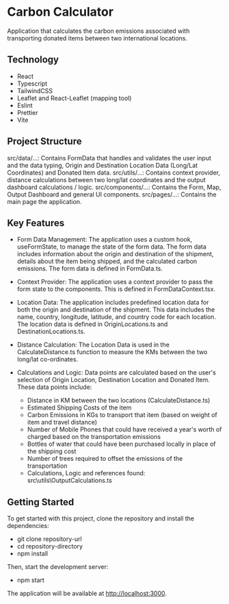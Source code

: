 # Carbon Calculator

Application that calculates the carbon emissions associated with transporting donated items between two international locations.

## Technology

* React
* Typescript
* TailwindCSS
* Leaflet and React-Leaflet (mapping tool)
* Eslint
* Prettier
* Vite

## Project Structure

src/data/...: Contains FormData that handles and validates the user input and the data typing, Origin and Destination Location Data (Long/Lat Coordinates) and Donated Item data.
src/utils/...: Contains context provider, distance calculations between two long/lat coordinates and the output dashboard calculations / logic.
src/components/...: Contains the Form, Map, Output Dashboard and general UI components.
src/pages/...: Contains the main page the application.

## Key Features

* Form Data Management: The application uses a custom hook, useFormState, to manage the state of the form data. The form data includes information about the origin and destination of the shipment, details about the item being shipped, and the calculated carbon emissions. The form data is defined in FormData.ts.

* Context Provider: The application uses a context provider to pass the form state to the components. This is defined in FormDataContext.tsx.

* Location Data: The application includes predefined location data for both the origin and destination of the shipment. This data includes the name, country, longitude, latitude, and country code for each location. The location data is defined in OriginLocations.ts and DestinationLocations.ts.

* Distance Calculation: The Location Data is used in the CalculateDistance.ts function to measure the KMs between the two long/lat co-ordinates.

* Calculations and Logic: Data points are calculated based on the user's selection of Origin Location, Destination Location and Donated Item. These data points include:
  * Distance in KM between the two locations (CalculateDistance.ts)
  * Estimated Shipping Costs of the item
  * Carbon Emissions in KGs to transport that item (based on weight of item and travel distance)
  * Number of Mobile Phones that could have received a year's worth of charged based on the transportation emissions
  * Bottles of water that could have been purchased locally in place of the shipping cost
  * Number of trees required to offset the emissions of the transportation
  * Calculations, Logic and references found:  src\utils\OutputCalculations.ts

## Getting Started

To get started with this project, clone the repository and install the dependencies:

* git clone repository-url
* cd repository-directory
* npm install

Then, start the development server:

* npm start

The application will be available at <http://localhost:3000>.

